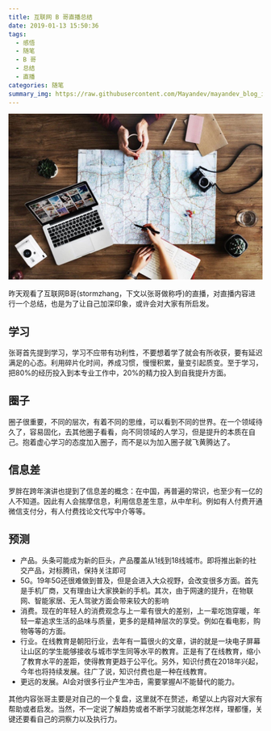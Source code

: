 ```yaml
---
title: 互联网 B 哥直播总结
date: 2019-01-13 15:50:36
tags:
  - 感悟
  - 随笔
  - B 哥
  - 总结
  - 直播
categories: 随笔
summary_img: https://raw.githubusercontent.com/Mayandev/mayandev_blog_image/master/blog/mp-vr-6.jpeg
---
```


![](https://raw.githubusercontent.com/Mayandev/mayandev_blog_image/master/blog/mp-vr-6.jpeg)


昨天观看了互联网B哥(stormzhang，下文以张哥做称呼)的直播，对直播内容进行一个总结，也是为了让自己加深印象，或许会对大家有所启发。

## 学习

张哥首先提到学习，学习不应带有功利性，不要想着学了就会有所收获，要有延迟满足的心态。利用碎片化时间，养成习惯，慢慢积累，量变引起质变。至于学习，把80%的经历投入到本专业工作中，20%的精力投入到自我提升方面。

## 圈子

圈子很重要，不同的层次，有着不同的思维，可以看到不同的世界。在一个领域待久了，容易固化，去其他圈子看看，向不同领域的人学习，但是提升的本质在自己。抱着虚心学习的态度加入圈子，而不是以为加入圈子就飞黄腾达了。

## 信息差

罗胖在跨年演讲也提到了信息差的概念：在中国，再普遍的常识，也至少有一亿的人不知道。因此有人会揣摩信息，利用信息差生意，从中牟利。例如有人付费开通微信支付分，有人付费找论文代写中介等等。

## 预测

- 产品。头条可能成为新的巨头，产品覆盖从1线到18线城市。即将推出新的社交产品，对标腾讯，保持关注即可
- 5G。19年5G还很难做到普及，但是会进入大众视野，会改变很多方面。首先是手机厂商，又有理由让大家换新的手机。其次，由于网速的提升，在物联网、智能家居、无人驾驶方面会带来较大的影响
- 消费。现在的年轻人的消费观念与上一辈有很大的差别，上一辈吃饱穿暖，年轻一辈追求生活的品味与质量，更多的是精神层次的享受。例如在看电影，购物等等的方面。
- 行业。在线教育是朝阳行业，去年有一篇很火的文章，讲的就是一块电子屏幕让山区的学生能够接收与城市学生同等水平的教育。正是有了在线教育，缩小了教育水平的差距，使得教育更趋于公平化。另外，知识付费在2018年兴起，今年也将持续发展。往广了说，知识付费也是一种在线教育。
- 更远的发展。AI会对很多行业产生冲击，需要掌握AI不能替代的能力。


其他内容张哥主要是对自己的一个复盘，这里就不在赘述，希望以上内容对大家有帮助或者启发。当然，不一定说了解趋势或者不断学习就能怎样怎样，理都懂，关键还要看自己的洞察力以及执行力。


